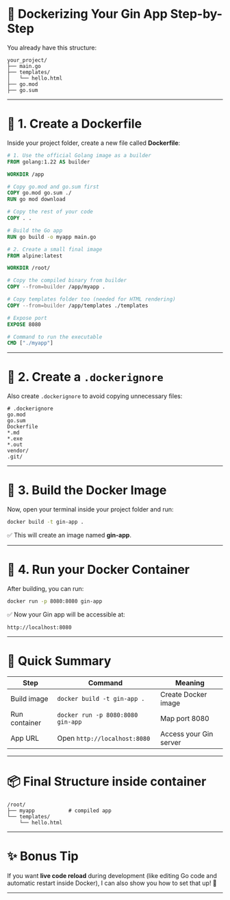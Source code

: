 # 💛 Dockerizing Your Gin App Step-by-Step

You already have this structure:

```
your_project/
├── main.go
├── templates/
│   └── hello.html
├── go.mod
├── go.sum
```

---

# 🐋 1. Create a Dockerfile
Inside your project folder, create a new file called **Dockerfile**:

```Dockerfile
# 1. Use the official Golang image as a builder
FROM golang:1.22 AS builder

WORKDIR /app

# Copy go.mod and go.sum first
COPY go.mod go.sum ./
RUN go mod download

# Copy the rest of your code
COPY . .

# Build the Go app
RUN go build -o myapp main.go

# 2. Create a small final image
FROM alpine:latest

WORKDIR /root/

# Copy the compiled binary from builder
COPY --from=builder /app/myapp .

# Copy templates folder too (needed for HTML rendering)
COPY --from=builder /app/templates ./templates

# Expose port
EXPOSE 8080

# Command to run the executable
CMD ["./myapp"]
```

---

# 📜 2. Create a `.dockerignore`
Also create `.dockerignore` to avoid copying unnecessary files:

```
# .dockerignore
go.mod
go.sum
Dockerfile
*.md
*.exe
*.out
vendor/
.git/
```

---

# 🚰 3. Build the Docker Image
Now, open your terminal inside your project folder and run:

```bash
docker build -t gin-app .
```

✅ This will create an image named **gin-app**.

---

# 🚀 4. Run your Docker Container
After building, you can run:

```bash
docker run -p 8080:8080 gin-app
```

✅ Now your Gin app will be accessible at:

```
http://localhost:8080
```

---

# 🧐 Quick Summary

| Step            | Command                         | Meaning               |
|-----------------|----------------------------------|-----------------------|
| Build image     | `docker build -t gin-app .`      | Create Docker image   |
| Run container   | `docker run -p 8080:8080 gin-app`| Map port 8080          |
| App URL         | Open `http://localhost:8080`     | Access your Gin server |

---

# 📦 Final Structure inside container

```
/root/
├── myapp           # compiled app
└── templates/
    └── hello.html
```

---

# ✨ Bonus Tip
If you want **live code reload** during development (like editing Go code and automatic restart inside Docker), I can also show you how to set that up! 🚀

---

